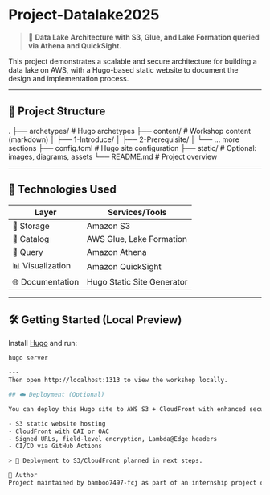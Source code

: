# Project-Datalake2025

> 🚀 **Data Lake Architecture with S3, Glue, and Lake Formation queried via Athena and QuickSight.**

This project demonstrates a scalable and secure architecture for building a data lake on AWS, with a Hugo-based static website to document the design and implementation process.

---

## 📁 Project Structure
.
├── archetypes/ # Hugo archetypes
├── content/ # Workshop content (markdown)
│ ├── 1-Introduce/
│ ├── 2-Prerequisite/
│ └── ... more sections
├── config.toml # Hugo site configuration
├── static/ # Optional: images, diagrams, assets
└── README.md # Project overview

---

## 🧰 Technologies Used

| Layer         | Services/Tools                        |
|---------------|----------------------------------------|
| 🚀 Storage     | Amazon S3                              |
| 🧠 Catalog      | AWS Glue, Lake Formation               |
| 🔎 Query        | Amazon Athena                          |
| 📊 Visualization | Amazon QuickSight                      |
| 🌐 Documentation | Hugo Static Site Generator              |

---

## 🛠️ Getting Started (Local Preview)

Install [Hugo](https://gohugo.io/getting-started/install/) and run:

```bash
hugo server

---
Then open http://localhost:1313 to view the workshop locally.

## ☁️ Deployment (Optional)

You can deploy this Hugo site to AWS S3 + CloudFront with enhanced security and caching:

- S3 static website hosting
- CloudFront with OAI or OAC
- Signed URLs, field-level encryption, Lambda@Edge headers
- CI/CD via GitHub Actions

> 📝 Deployment to S3/CloudFront planned in next steps.

🙌 Author
Project maintained by bamboo7497-fcj as part of an internship project on AWS Data Lake Architecture.